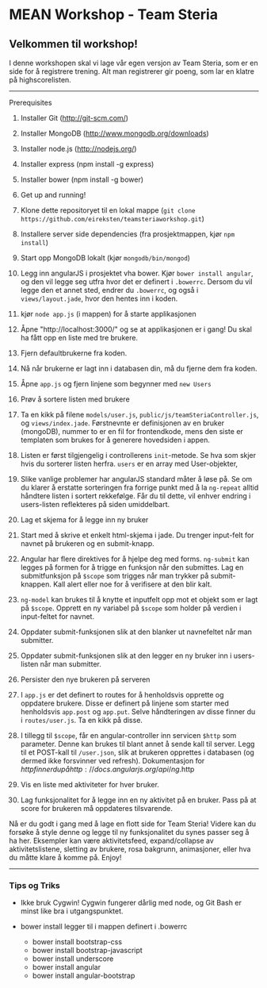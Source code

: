 MEAN Workshop - Team Steria
==================

## Velkommen til workshop!

 I denne workshopen skal vi lage vår egen versjon av Team Steria, som er en side for å registrere trening. Alt man
 registrerer gir poeng, som lar en klatre på highscorelisten.

***

Prerequisites
 1. Installer Git (http://git-scm.com/)
 2. Installer MongoDB (http://www.mongodb.org/downloads)
 3. Installer node.js (http://nodejs.org/)
 4. Installer express (npm install -g express)
 5. Installer bower (npm install -g bower)

1. Get up and running!
 1. Klone dette repositoryet til en lokal mappe (```git clone https://github.com/eireksten/teamsteriaworkshop.git```)
 2. Installere server side dependencies (fra prosjektmappen, kjør ```npm install```)
 3. Start opp MongoDB lokalt (kjør ```mongodb/bin/mongod```)
 4. Legg inn angularJS i prosjektet vha bower. Kjør ```bower install angular```, og den vil legge seg utfra hvor det er definert i ```.bowerrc```.
 Dersom du vil legge den et annet sted, endrer du ```.bowerrc```, og også i ```views/layout.jade```, hvor den hentes inn i koden.
 5. kjør ```node app.js``` (i mappen) for å starte applikasjonen
 6. Åpne "http://localhost:3000/" og se at applikasjonen er i gang! Du skal ha fått opp en liste med tre brukere.

2. Fjern defaultbrukerne fra koden.
 1. Nå når brukerne er lagt inn i databasen din, må du fjerne dem fra koden.
 2. Åpne ```app.js``` og fjern linjene som begynner med ```new Users```

3. Prøv å sortere listen med brukere
 1. Ta en kikk på filene ```models/user.js```, ```public/js/teamSteriaController.js```, og ```views/index.jade```. Førstnevnte er definisjonen
 av en bruker (mongoDB), nummer to er en fil for frontendkode, mens den siste er templaten som brukes for å generere hovedsiden i appen.
 2. Listen er først tilgjengelig i controllerens ```init```-metode. Se hva som skjer hvis du sorterer listen herfra. ```users``` er en array med User-objekter,
 3. Slike vanlige problemer har angularJS standard måter å løse på. Se om du klarer å erstatte sorteringen fra
 forrige punkt med å la ```ng-repeat``` alltid håndtere listen i sortert rekkefølge. Får du til dette, vil enhver endring
 i users-listen reflekteres på siden umiddelbart.

4. Lag et skjema for å legge inn ny bruker
 1. Start med å skrive et enkelt html-skjema i jade. Du trenger input-felt for navnet på brukeren og en submit-knapp.
 2. Angular har flere direktives for å hjelpe deg med forms. ```ng-submit``` kan legges på formen for å trigge en funksjon når den submittes.
 Lag en submitfunksjon på ```$scope``` som trigges når man trykker på submit-knappen. Kall alert eller noe for å verifisere at den blir kalt.
 3. ```ng-model``` kan brukes til å knytte et inputfelt opp mot et objekt som er lagt på ```$scope```. Opprett en ny variabel på
 ```$scope``` som holder på verdien i input-feltet for navnet.
 4. Oppdater submit-funksjonen slik at den blanker ut navnefeltet når man submitter.
 5. Oppdater submit-funksjonen slik at den legger en ny bruker inn i users-listen når man submitter.

5. Persister den nye brukeren på serveren
 1. I ```app.js``` er det definert to routes for å henholdsvis opprette og oppdatere brukere. Disse er definert på linjene som starter med henholdsvis
 ```app.post``` og ```app.put```. Selve håndteringen av disse finner du i ```routes/user.js```. Ta en kikk på disse.
 2. I tillegg til ```$scope```, får en angular-controller inn servicen ```$http``` som parameter. Denne kan brukes til blant annet å sende kall til server.
 Legg til et POST-kall til ```/user.json```, slik at brukeren opprettes i databasen (og dermed ikke forsvinner ved refresh). Dokumentasjon for $http finner du på
 http://docs.angularjs.org/api/ng.$http

6. Vis en liste med aktiviteter for hver bruker.

7. Lag funksjonalitet for å legge inn en ny aktivitet på en bruker. Pass på at score for brukeren må oppdateres tilsvarende.


Nå er du godt i gang med å lage en flott side for Team Steria! Videre kan du forsøke å style denne og legge til ny funksjonalitet du synes passer seg å ha her. Eksempler kan være
aktivitetsfeed, expand/collapse av aktivitetslistene, sletting av brukere, rosa bakgrunn, animasjoner, eller hva du måtte klare å komme på. Enjoy!

***

### Tips og Triks

- Ikke bruk Cygwin! Cygwin fungerer dårlig med node, og Git Bash er minst like bra i utgangspunktet.

- bower install <funnyfrontendmodule> legger til <funnyfrontendmodule> i mappen definert i .bowerrc
  - bower install bootstrap-css
  - bower install bootstrap-javascript
  - bower install underscore
  - bower install angular
  - bower install angular-bootstrap
